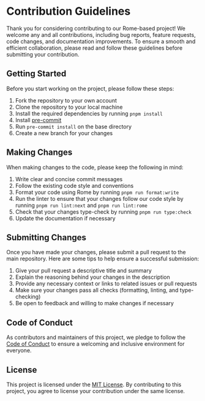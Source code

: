 # Contribution Guidelines

Thank you for considering contributing to our Rome-based project! We welcome any and all contributions, including bug reports, feature requests, code changes, and documentation improvements. To ensure a smooth and efficient collaboration, please read and follow these guidelines before submitting your contribution.

## Getting Started

Before you start working on the project, please follow these steps:

1. Fork the repository to your own account
2. Clone the repository to your local machine
3. Install the required dependencies by running `pnpm install`
4. Install [pre-commit](https://pre-commit.com/)
5. Run `pre-commit install` on the base directory
6. Create a new branch for your changes

## Making Changes

When making changes to the code, please keep the following in mind:

1. Write clear and concise commit messages
2. Follow the existing code style and conventions
3. Format your code using Rome by running `pnpm run format:write`
4. Run the linter to ensure that your changes follow our code style by running `pnpm run lint:next` and `pnpm run lint:rome`
5. Check that your changes type-check by running `pnpm run type:check`
6. Update the documentation if necessary

## Submitting Changes

Once you have made your changes, please submit a pull request to the main repository. Here are some tips to help ensure a successful submission:

1. Give your pull request a descriptive title and summary
2. Explain the reasoning behind your changes in the description
3. Provide any necessary context or links to related issues or pull requests
4. Make sure your changes pass all checks (formatting, linting, and type-checking)
5. Be open to feedback and willing to make changes if necessary

## Code of Conduct

As contributors and maintainers of this project, we pledge to follow the [Code of Conduct](CODE_OF_CONDUCT.md) to ensure a welcoming and inclusive environment for everyone.

## License

This project is licensed under the [MIT License](LICENSE.md). By contributing to this project, you agree to license your contribution under the same license.

